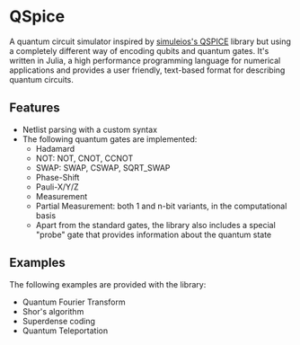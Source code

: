 QSpice
======

A quantum circuit simulator inspired by [simuleios's QSPICE](https://github.com/leios/QSPICE) library but using a completely different way of encoding qubits and quantum gates. It's written in Julia, a high performance programming language for numerical applications and provides a user friendly, text-based format for describing quantum circuits.

Features
---------

* Netlist parsing with a custom syntax
* The following quantum gates are implemented:
  * Hadamard
  * NOT: NOT, CNOT, CCNOT
  * SWAP: SWAP, CSWAP, SQRT_SWAP
  * Phase-Shift
  * Pauli-X/Y/Z
  * Measurement
  * Partial Measurement: both 1 and n-bit variants, in the computational basis
  * Apart from the standard gates, the library also includes a special "probe" gate that provides information about the quantum state

Examples
--------

The following examples are provided with the library:

- Quantum Fourier Transform
- Shor's algorithm
- Superdense coding
- Quantum Teleportation
